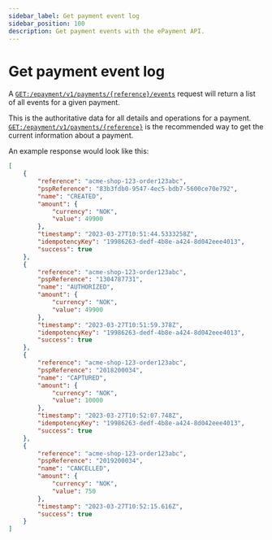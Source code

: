 ```yaml
---
sidebar_label: Get payment event log
sidebar_position: 100
description: Get payment events with the ePayment API.
---
```


# Get payment event log

A
[`GET:/epayment/v1/payments/{reference}/events`][get-payment-event-log-endpoint]
request will return a list of all events for a given payment.

This is the authoritative data for all details and operations for a payment.
[`GET:/epayment/v1/payments/{reference}`][get-payment-endpoint]
is the recommended way to get the current information about a payment.

An example response would look like this:

```json
[
    {
        "reference": "acme-shop-123-order123abc",
        "pspReference": "83b3fdb0-9547-4ec5-bdb7-5600ce70e792",
        "name": "CREATED",
        "amount": {
            "currency": "NOK",
            "value": 49900
        },
        "timestamp": "2023-03-27T10:51:44.5333258Z",
        "idempotencyKey": "19986263-dedf-4b8e-a424-8d042eee4013",
        "success": true
    },
    {
        "reference": "acme-shop-123-order123abc",
        "pspReference": "1304787731",
        "name": "AUTHORIZED",
        "amount": {
            "currency": "NOK",
            "value": 49900
        },
        "timestamp": "2023-03-27T10:51:59.378Z",
        "idempotencyKey": "19986263-dedf-4b8e-a424-8d042eee4013",
        "success": true
    },
    {
        "reference": "acme-shop-123-order123abc",
        "pspReference": "2018200034",
        "name": "CAPTURED",
        "amount": {
            "currency": "NOK",
            "value": 10000
        },
        "timestamp": "2023-03-27T10:52:07.748Z",
        "idempotencyKey": "19986263-dedf-4b8e-a424-8d042eee4013",
        "success": true
    },
    {
        "reference": "acme-shop-123-order123abc",
        "pspReference": "2019200034",
        "name": "CANCELLED",
        "amount": {
            "currency": "NOK",
            "value": 750
        },
        "timestamp": "2023-03-27T10:52:15.616Z",
        "success": true
    }
]
```

[get-payment-endpoint]: https://developer.vippsmobilepay.com/api/epayment#tag/QueryPayments/operation/getPayment
[get-payment-event-log-endpoint]: https://developer.vippsmobilepay.com/api/epayment#tag/QueryPayments/operation/getPaymentEventLog
